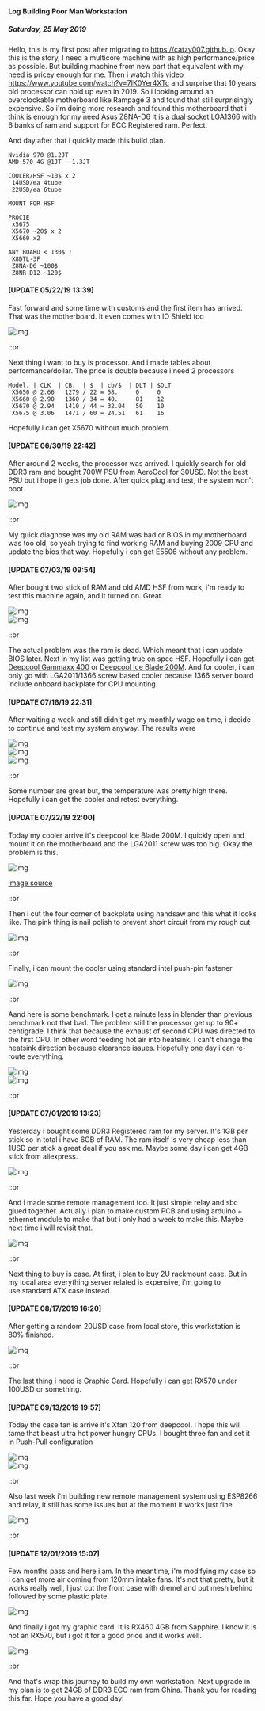 #### Log Building Poor Man Workstation
##### *Saturday, 25 May 2019*

Hello, this is my first post after migrating to <https://catzy007.github.io>. Okay this 
is the story, I need a multicore machine with as high 
performance/price as possible. But building machine from new part that 
equivalent with my need is pricey enough for me. Then i watch 
this video <https://www.youtube.com/watch?v=7IK0Yer4XTc> and surprise 
that 10 years old processor can hold up even in 2019. So i looking around an 
overclockable motherboard like Rampage 3 and found that still surprisingly 
expensive. So i'm doing more research and found this motherboard that 
i think is enough for my need [Asus Z8NA-D6](https://www.asus.com/Commercial-Servers-Workstations/Z8NAD6/) 
It is a dual socket LGA1366 with 6 banks of ram and support for ECC 
Registered ram. Perfect.

And day after that i quickly made this build plan.

```
Nvidia 970 @1.2JT
AMD 570 4G @1JT ~ 1.3JT

COOLER/HSF ~10$ x 2
 14USD/ea 4tube
 22USD/ea 6tube

MOUNT FOR HSF

PROCIE
 x5675
 X5670 ~20$ x 2
 X5660 x2

ANY BOARD < 130$ !
 X8DTL-3F
 Z8NA-D6 ~100$
 Z8NR-D12 ~120$
```

#### [UPDATE 05/22/19 13:39]
Fast forward and some time with customs and the first item has arrived. 
That was the motherboard. It even comes with IO Shield too

<div class="row">
    <div class="col-sm-3"></div>
    <div class="col-sm-6">
        <div class="img-thumbnail">
            <img class="img-fluid" loading="lazy" src="./posts/2019-05-25-log-building-poor-man-workstation/1.jpg" alt="img">
        </div>
    </div>
    <div class="col-sm-3"></div>
</div>

::br

Next thing i want to buy is processor. And i made tables about 
performance/dollar. The price is double because i need 2 processors
```
Model. | CLK  | CB.  | $  | cb/$  | DLT | $DLT
 X5650 @ 2.66   1279 / 22 = 58.     0     0
 X5660 @ 2.90   1360 / 34 = 40.     81    12
 X5670 @ 2.94   1410 / 44 = 32.04   50    10
 X5675 @ 3.06   1471 / 60 = 24.51   61    16
```
Hopefully i can get X5670 without much problem.

#### [UPDATE 06/30/19 22:42]
After around 2 weeks, the processor was arrived. I quickly search for old DDR3 ram and bought 700W PSU from AeroCool for 30USD.
Not the best PSU but i hope it gets job done. After quick plug and test, the system won't boot. 

<div class="row">
    <div class="col-sm-3"></div>
    <div class="col-sm-6">
        <div class="img-thumbnail">
            <img class="img-fluid" loading="lazy" src="./posts/2019-05-25-log-building-poor-man-workstation/2.jpg" alt="img">
        </div>
    </div>
    <div class="col-sm-3"></div>
</div>

::br

My quick diagnose was my old RAM was bad or BIOS in my motherboard was too old, so yeah trying to find working 
RAM and buying 2009 CPU and update the bios that way. Hopefully i can get E5506 without any problem.

#### [UPDATE 07/03/19 09:54]
After bought two stick of RAM and old AMD HSF from work, i'm ready to test this machine again, and it turned on. Great.

<div class="row">
    <div class="col-sm-3"></div>
    <div class="col-sm-6">
        <div class="img-thumbnail">
            <img class="img-fluid" loading="lazy" src="./posts/2019-05-25-log-building-poor-man-workstation/3.jpg" alt="img">
        </div>
    </div>
    <div class="col-sm-3"></div>
</div>
<div class="row">
    <div class="col-sm-3"></div>
    <div class="col-sm-6">
        <div class="img-thumbnail">
            <img class="img-fluid" loading="lazy" src="./posts/2019-05-25-log-building-poor-man-workstation/4.jpg" alt="img">
        </div>
    </div>
    <div class="col-sm-3"></div>
</div>

::br

The actual problem was the ram is dead. Which meant that i can update BIOS later. Next in my list was getting true on spec HSF.
Hopefully i can get [Deepcool Gammaxx 400](https://www.blibli.com/p/deepcool-gammaxx-400-cpu-cooler/ps--FRC-24438-00061?ds=FRC-24438-00061-00001&source=BRAND_PAGE) or [Deepcool Ice Blade 200M](https://www.blibli.com/p/deepcool-ice-blade-200m-cpu-cooler/ps--FRC-24438-00060?ds=FRC-24438-00060-00001&source=SEARCH_OR_CATEGORY_PAGE). And for cooler, i can only go with LGA2011/1366 screw 
based cooler because 1366 server board include onboard backplate for CPU mounting.

#### [UPDATE 07/16/19 22:31]
After waiting a week and still didn't get my monthly wage on time, i decide to continue and test my system anyway. The results were

<div class="row">
    <div class="col-sm-3"></div>
    <div class="col-sm-6">
        <div class="img-thumbnail">
            <img class="img-fluid" loading="lazy" src="./posts/2019-05-25-log-building-poor-man-workstation/5.jpg" alt="img">
        </div>
    </div>
    <div class="col-sm-3"></div>
</div>
<div class="row">
    <div class="col-sm-3"></div>
    <div class="col-sm-6">
        <div class="img-thumbnail">
            <img class="img-fluid" loading="lazy" src="./posts/2019-05-25-log-building-poor-man-workstation/6.jpg" alt="img">
        </div>
    </div>
    <div class="col-sm-3"></div>
</div>
<div class="row">
    <div class="col-sm-3"></div>
    <div class="col-sm-6">
        <div class="img-thumbnail">
            <img class="img-fluid" loading="lazy" src="./posts/2019-05-25-log-building-poor-man-workstation/7.jpg" alt="img">
        </div>
    </div>
    <div class="col-sm-3"></div>
</div>

::br

Some number are great but, the temperature was pretty high there. Hopefully i can get the cooler and retest everything.

#### [UPDATE 07/22/19 22:00]
Today my cooler arrive it's deepcool Ice Blade 200M. I quickly open and mount it on the motherboard and the LGA2011 screw was too big.
Okay the problem is this.

<div class="row">
    <div class="col-sm-4"></div>
    <div class="col-sm-4">
        <div class="img-thumbnail">
            <img class="img-fluid" loading="lazy" src="./posts/2019-05-25-log-building-poor-man-workstation/add1.jpg" alt="img">
			<p><a href="https://forums.servethehome.com/index.php?threads/guide-1356-1366-xeon-aftermarket-heatsink-selection-installation.5003/">
            image source
            </a></p>
        </div>
    </div>
    <div class="col-sm-4"></div>
</div>

::br

Then i cut the four corner of backplate using handsaw and this what it looks like. The pink thing is nail polish to prevent short circuit from my rough cut

<div class="row">
    <div class="col-sm-3"></div>
    <div class="col-sm-6">
        <div class="img-thumbnail">
            <img class="img-fluid" loading="lazy" src="./posts/2019-05-25-log-building-poor-man-workstation/8.jpg" alt="img">
        </div>
    </div>
    <div class="col-sm-3"></div>
</div>

::br

Finally, i can mount the cooler using standard intel push-pin fastener

<div class="row">
    <div class="col-sm-3"></div>
    <div class="col-sm-6">
        <div class="img-thumbnail">
            <img class="img-fluid" loading="lazy" src="./posts/2019-05-25-log-building-poor-man-workstation/9.jpg" alt="img">
        </div>
    </div>
    <div class="col-sm-3"></div>
</div>

::br

Aand here is some benchmark. I get a minute less in blender than previous benchmark not that bad. The problem still the processor get up to 90+ centigrade.
I think that because the exhaust of second CPU was directed to the first CPU. In other word feeding hot air into heatsink. I can't change the heatsink direction because clearance issues. Hopefully one day i can re-route everything.

<div class="row">
    <div class="col-sm-3"></div>
    <div class="col-sm-6">
        <div class="img-thumbnail">
            <img class="img-fluid" loading="lazy" src="./posts/2019-05-25-log-building-poor-man-workstation/10.jpg" alt="img">
        </div>
    </div>
    <div class="col-sm-3"></div>
</div>
<div class="row">
    <div class="col-sm-3"></div>
    <div class="col-sm-6">
        <div class="img-thumbnail">
            <img class="img-fluid" loading="lazy" src="./posts/2019-05-25-log-building-poor-man-workstation/11.jpg" alt="img">
        </div>
    </div>
    <div class="col-sm-3"></div>
</div>

::br

#### [UPDATE 07/01/2019 13:23]
Yesterday i bought some DDR3 Registered ram for my server. It's 1GB per stick so in total i have 6GB of RAM. 
The ram itself is very cheap less than 1USD per stick a great deal if you ask me. Maybe some day i can get 4GB stick from aliexpress.

<div class="row">
    <div class="col-sm-3"></div>
    <div class="col-sm-6">
        <div class="img-thumbnail">
            <img class="img-fluid" loading="lazy" src="./posts/2019-05-25-log-building-poor-man-workstation/12.jpg" alt="img">
        </div>
    </div>
    <div class="col-sm-3"></div>
</div>

::br

And i made some remote management too. It just simple relay and sbc glued together. Actually i plan to make 
custom PCB and using arduino + ethernet module to make that but i only had a week to make this. Maybe next time i will revisit that.

<div class="row">
    <div class="col-sm-3"></div>
    <div class="col-sm-6">
        <div class="img-thumbnail">
            <img class="img-fluid" loading="lazy" src="./posts/2019-05-25-log-building-poor-man-workstation/13.jpg" alt="img">
        </div>
    </div>
    <div class="col-sm-3"></div>
</div>

::br

Next thing to buy is case. At first, i plan to buy 2U rackmount case. But in my local area everything server related is expensive, i'm going to  
use standard ATX case instead.

#### [UPDATE 08/17/2019 16:20]
After getting a random 20USD case from local store, this workstation is 80% finished. 

<div class="row">
    <div class="col-sm-3"></div>
    <div class="col-sm-6">
        <div class="img-thumbnail">
            <img class="img-fluid" loading="lazy" src="./posts/2019-05-25-log-building-poor-man-workstation/14.jpg" alt="img">
        </div>
    </div>
    <div class="col-sm-3"></div>
</div>

::br

The last thing i need is Graphic Card. Hopefully i can get RX570 under 100USD or something.

#### [UPDATE 09/13/2019 19:57]
Today the case fan is arrive it's Xfan 120 from deepcool. I hope this will tame that beast ultra hot power hungry CPUs. 
I bought three fan and set it in Push-Pull configuration

<div class="row">
    <div class="col-sm-3"></div>
    <div class="col-sm-6">
        <div class="img-thumbnail">
            <img class="img-fluid" loading="lazy" src="./posts/2019-05-25-log-building-poor-man-workstation/15.jpg" alt="img">
        </div>
    </div>
    <div class="col-sm-3"></div>
</div>
<div class="row">
    <div class="col-sm-3"></div>
    <div class="col-sm-6">
        <div class="img-thumbnail">
            <img class="img-fluid" loading="lazy" src="./posts/2019-05-25-log-building-poor-man-workstation/16.jpg" alt="img">
        </div>
    </div>
    <div class="col-sm-3"></div>
</div>

::br

Also last week i'm building new remote management system using ESP8266 and relay, it still has some issues but at the moment it works just fine.

<div class="row">
    <div class="col-sm-3"></div>
    <div class="col-sm-6">
        <div class="img-thumbnail">
            <img class="img-fluid" loading="lazy" src="./posts/2019-05-25-log-building-poor-man-workstation/17.jpg" alt="img">
        </div>
    </div>
    <div class="col-sm-3"></div>
</div>

::br

#### [UPDATE 12/01/2019 15:07]
Few months pass and here i am. In the meantime, i'm modifying my case so i can get more air coming from 120mm intake fans.
It's not that pretty, but it works really well, I just cut the front case with dremel and put mesh behind followed by some plastic plate.

<div class="row">
    <div class="col-sm-3"></div>
    <div class="col-sm-6">
        <div class="img-thumbnail">
            <img class="img-fluid" loading="lazy" src="./posts/2019-05-25-log-building-poor-man-workstation/18.jpg" alt="img">
        </div>
    </div>
    <div class="col-sm-3"></div>
</div>

And finally i got my graphic card. It is RX460 4GB from Sapphire. I know it is not an RX570, but i got it for a good price and it works well.

<div class="row">
    <div class="col-sm-3"></div>
    <div class="col-sm-6">
        <div class="img-thumbnail">
            <img class="img-fluid" loading="lazy" src="./posts/2019-05-25-log-building-poor-man-workstation/19.jpg" alt="img">
        </div>
    </div>
    <div class="col-sm-3"></div>
</div>

::br

And that's wrap this journey to build my own workstation. Next upgrade in my plan is to get 24GB of DDR3 ECC ram from China. 
Thank you for reading this far. Hope you have a good day!